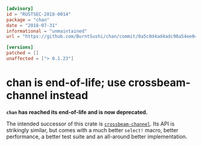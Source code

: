 ```toml
[advisory]
id = "RUSTSEC-2018-0014"
package = "chan"
date = "2018-07-31"
informational = "unmaintained"
url = "https://github.com/BurntSushi/chan/commit/0a5c0d4ad4adc90a54ee04a427389acf2e157275"

[versions]
patched = []
unaffected = ["> 0.1.23"]
```

# chan is end-of-life; use crossbeam-channel instead

**`chan` has reached its end-of-life and is now deprecated.**

The intended successor of this crate is
[`crossbeam-channel`](https://github.com/crossbeam-rs/crossbeam/tree/master/crossbeam-channel).
Its API is strikingly similar, but comes with a much better `select!` macro,
better performance, a better test suite and an all-around better
implementation.
